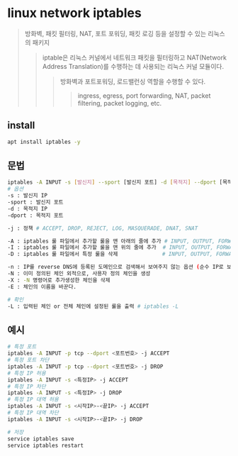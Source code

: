 # linux network iptables

> 방화벽, 패킷 필터링, NAT, 포트 포워딩, 패킷 로깅 등을 설정할 수 있는 리눅스의 패키지
>
> > iptable은 리눅스 커널에서 네트워크 패킷을 필터링하고 NAT(Network Address Translation)를 수행하는 데 사용되는 리눅스 커널 모듈이다.
> >
> > > 방화벽과 포트포워딩, 로드밸런싱 역할을 수행할 수 있다.
> > >
> > > > ingress, egress, port forwarding, NAT, packet filtering, packet logging, etc.

## install

```sh
apt install iptables -y
```

## 문법

```sh
iptables -A INPUT -s [발신지] --sport [발신지 포트] -d [목적지] --dport [목적지 포트] -j [정책]
# 옵션
-s : 발신지 IP
-sport : 발신지 포트
-d : 목적지 IP
-dport : 목적지 포트

-j : 정책 # ACCEPT, DROP, REJECT, LOG, MASQUERADE, DNAT, SNAT

-A : iptables 룰 파일에서 추가할 룰을 맨 아래의 줄에 추가 # INPUT, OUTPUT, FORWARD
-I : iptables 룰 파일에서 추가할 룰을 맨 위의 줄에 추가  # INPUT, OUTPUT, FORWARD
-D : iptables 룰 파일에서 특정 룰을 삭제              # INPUT, OUTPUT, FORWARD

-n : IP를 reverse DNS에 등록된 도메인으로 검색해서 보여주지 않는 옵션 (순수 IP로 보여줌)
-N : 이미 정의된 체인 외적으로, 사용자 정의 체인을 생성
-X : -N 명령어로 추가생성한 체인을 삭제
-E : 체인의 이름을 바꾼다.

# 확인
-L : 입력된 체인 or 전체 체인에 설정된 룰을 출력 # iptables -L
```

## 예시

```sh
# 특정 포트
iptables -A INPUT -p tcp --dport <포트번호> -j ACCEPT
# 특정 포트 차단
iptables -A INPUT -p tcp --dport <포트번호> -j DROP
# 특정 IP 허용
iptables -A INPUT -s <특정IP> -j ACCEPT
# 특정 IP 차단
iptables -A INPUT -s <특정IP> -j DROP
# 특정 IP 대역 허용
iptables -A INPUT -s <시작IP>-<끝IP> -j ACCEPT
# 특정 IP 대역 차단
iptables -A INPUT -s <시작IP>-<끝IP> -j DROP

# 저장
service iptables save
service iptables restart
```
